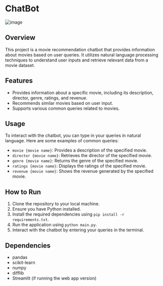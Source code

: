 # ChatBot

![image](https://github.com/alok-sharma-github/ChatBot/assets/81555853/d90ed6aa-9a57-45d3-afee-e7355ec07ebb)


## Overview
This project is a movie recommendation chatbot that provides information about movies based on user queries. It utilizes natural language processing techniques to understand user inputs and retrieve relevant data from a movie dataset.

## Features
- Provides information about a specific movie, including its description, director, genre, ratings, and revenue.
- Recommends similar movies based on user input.
- Supports various common queries related to movies.

## Usage
To interact with the chatbot, you can type in your queries in natural language. Here are some examples of common queries:

- `movie {movie name}`: Provides a description of the specified movie.
- `director {movie name}`: Retrieves the director of the specified movie.
- `genre {movie name}`: Returns the genre of the specified movie.
- `ratings {movie name}`: Displays the ratings of the specified movie.
- `revenue {movie name}`: Shows the revenue generated by the specified movie.

## How to Run
1. Clone the repository to your local machine.
2. Ensure you have Python installed.
3. Install the required dependencies using `pip install -r requirements.txt`.
4. Run the application using `python main.py`.
5. Interact with the chatbot by entering your queries in the terminal.

## Dependencies
- pandas
- scikit-learn
- numpy
- difflib
- Streamlit (if running the web app version)
